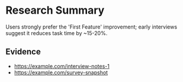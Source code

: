 # Research Summary

Users strongly prefer the 'First Feature' improvement; early interviews suggest it reduces task time by ~15-20%.

## Evidence
- https://example.com/interview-notes-1
- https://example.com/survey-snapshot